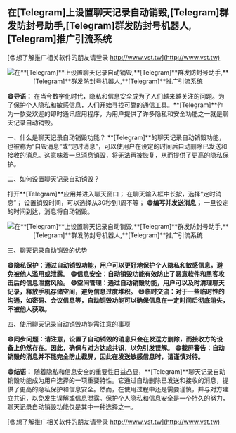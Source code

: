 ## **在**[Telegram]**上设置聊天记录自动销毁,**[Telegram]**群发防封号助手,**[Telegram]**群发防封号机器人,**[Telegram]**推广引流系统**

[😍想了解推广相关软件的朋友请登录 http://www.vst.tw](http://www.vst.tw)

 <center><img src="https://vst.tw/MP4/tuiguang/png/7.png" alt="在**[Telegram]**上设置聊天记录自动销毁,**[Telegram]**群发防封号助手,**[Telegram]**群发防封号机器人,**[Telegram]**推广引流系统"></center>

**😄导语：**
在当今数字化时代，隐私和信息安全成为了人们越来越关注的问题。为了保护个人隐私和敏感信息，人们开始寻找可靠的通信工具。**[Telegram]**作为一款受欢迎的即时通讯应用程序，为用户提供了许多隐私和安全功能之一就是聊天记录自动销毁。

一、什么是聊天记录自动销毁功能？
**[Telegram]**的聊天记录自动销毁功能，也被称为“自毁消息”或“定时消息”，可以使用户在设定的时间后自动删除已发送和接收的消息。这意味着一旦消息销毁，将无法再被恢复，从而提供了更高的隐私保护。

二、如何设置聊天记录自动销毁？

打开**[Telegram]**应用并进入聊天窗口；
在聊天输入框中长按，选择“定时消息”；
设置销毁时间，可以选择从30秒到1周不等；
**😄编写并发送消息；**
一旦设定的时间到达，消息将自动销毁。

 <center><img src="https://vst.tw/MP4/tuiguang/png/7.png" alt="在**[Telegram]**上设置聊天记录自动销毁,**[Telegram]**群发防封号助手,**[Telegram]**群发防封号机器人,**[Telegram]**推广引流系统"></center>

三、聊天记录自动销毁的优势

**😄隐私保护：通过自动销毁功能，用户可以更好地保护个人隐私和敏感信息，避免被他人滥用或泄露。**
**😄信息安全：自动销毁功能有效防止了恶意软件和黑客攻击后的信息泄露风险。**
**😄空间管理：通过自动销毁功能，用户可以及时清理聊天记录，释放手机存储空间，避免信息过度堆积。**
**😄临时交流：对于一些临时性的沟通，如密码、会议信息等，自动销毁功能可以确保信息在一定时间后彻底消失，不被他人获取。**

四、使用聊天记录自动销毁功能需注意的事项

**😄同步问题：请注意，设置了自动销毁的消息只会在发送方删除，而接收方的设备上仍然存在。因此，确保与对方达成共识，以免引发误解。**
**😄截屏警告：自动销毁的消息并不能完全防止截屏，因此在发送敏感信息时，请谨慎对待。**

**😄结语：**
随着隐私和信息安全的重要性日益凸显，**[Telegram]**聊天记录自动销毁功能成为用户选择的一项重要特性。它通过自动删除已发送和接收的消息，提供了更高的隐私保护和信息安全。然而，在使用过程中还是需要谨慎，并与对方建立共识，以免发生误解或信息泄露。保护个人隐私和信息安全是一个持久的努力，聊天记录自动销毁功能仅是其中一种选择之一。

[😍想了解推广相关软件的朋友请登录 http://www.vst.tw](http://www.vst.tw)



